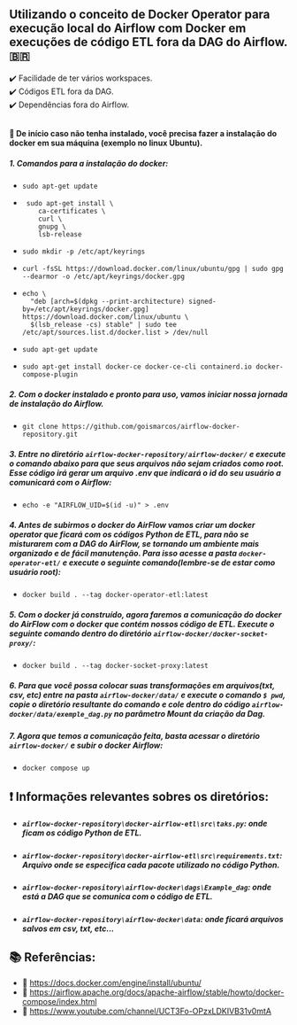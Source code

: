 
## Utilizando o conceito de Docker Operator para execução local do Airflow com Docker em execuções de código ETL fora da DAG do Airflow. 🇧🇷

:heavy_check_mark: Facilidade de ter vários workspaces.<br>
:heavy_check_mark: Códigos ETL fora da DAG.<br>
:heavy_check_mark: Dependências fora do Airflow.
## 
#### :dart: De início caso não tenha instalado, você precisa fazer a instalação do docker em sua máquina (exemplo no linux Ubuntu).

##### 1. Comandos para a instalação do docker:

  - ```sudo apt-get update```

  - ```
     sudo apt-get install \
        ca-certificates \
        curl \
        gnupg \
        lsb-release
     ```
      
  - ```sudo mkdir -p /etc/apt/keyrings```

  - ```curl -fsSL https://download.docker.com/linux/ubuntu/gpg | sudo gpg --dearmor -o /etc/apt/keyrings/docker.gpg```
  
  - ```
    echo \
      "deb [arch=$(dpkg --print-architecture) signed-by=/etc/apt/keyrings/docker.gpg] https://download.docker.com/linux/ubuntu \
      $(lsb_release -cs) stable" | sudo tee /etc/apt/sources.list.d/docker.list > /dev/null
    ```
    
  - ```sudo apt-get update ```
    
  - ```sudo apt-get install docker-ce docker-ce-cli containerd.io docker-compose-plugin```

##### 2. Com o docker instalado e pronto para uso, vamos iniciar nossa jornada de instalação do Airflow.

- `git clone https://github.com/goismarcos/airflow-docker-repository.git`

##### 3. Entre no diretório *`airflow-docker-repository/airflow-docker/`* e execute o comando abaixo para que seus arquivos não sejam criados como root. Esse código irá gerar um arquivo .env que indicará o id do seu usuário a comunicará com o Airflow:

- `echo -e "AIRFLOW_UID=$(id -u)" > .env`

##### 4. Antes de subirmos o docker do AirFlow vamos criar um docker operator que ficará com os códigos Python de ETL, para não se misturarem com a DAG do AirFlow, se tornando um ambiente mais organizado e de fácil manutenção. Para isso acesse a pasta *`docker-operator-etl/`* e execute o seguinte comando(lembre-se de estar como usuário root):  

- `docker build . --tag docker-operator-etl:latest`

##### 5. Com o docker já construído, agora faremos a comunicação do docker do AirFlow com o docker que contém nossos código de ETL. Execute o seguinte comando dentro do diretório *`airflow-docker/docker-socket-proxy/`*:

- `docker build . --tag docker-socket-proxy:latest`

##### 6. Para que você possa colocar suas transformações em arquivos(txt, csv, etc) entre na pasta *`airflow-docker/data/`* e execute o comando *`$ pwd`*, copie o diretório resultante do comando e cole dentro do código *`airflow-docker/data/exemple_dag.py`* no parâmetro Mount da criação da Dag.

##### 7. Agora que temos a comunicação feita, basta acessar o diretório *`airflow-docker/`* e subir o docker Airflow:

- `docker compose up`

## :exclamation: Informações relevantes sobres os diretórios:
  - ##### *`airflow-docker-repository\docker-airflow-etl\src\taks.py`*: onde ficam os código Python de ETL.
  - ##### *`airflow-docker-repository\docker-airflow-etl\src\requirements.txt`*: Arquivo onde se especifica cada pacote utilizado no código Python.
  - ##### *`airflow-docker-repository\airflow-docker\dags\Example_dag`*: onde está a DAG que se comunica com o código de ETL.
  - ##### *`airflow-docker-repository\airflow-docker\data`*: onde ficará arquivos salvos em csv, txt, etc...

## 📚 Referências:
  - 🔗 https://docs.docker.com/engine/install/ubuntu/
  - 🔗 https://airflow.apache.org/docs/apache-airflow/stable/howto/docker-compose/index.html
  - 🔗 https://www.youtube.com/channel/UCT3Fo-OPzxLDKIVB31v0mtA







